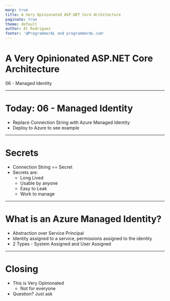 ```yaml
---
marp: true
title: A Very Opinionated ASP.NET Core Architecture
paginate: true
theme: default
author: Al Rodriguez
footer: '@ProgrammerAL and programmerAL.com'
---
```


# A Very Opinionated ASP.NET Core Architecture

06 - Managed Identity

---

# Today: 06 - Managed Identity

- Replace Connection String with Azure Managed Identity
- Deploy to Azure to see example

---

# Secrets

- Connection String == Secret
- Secrets are:
  - Long Lived
  - Usable by anyone
  - Easy to Leak
  - Work to manage

---

# What is an Azure Managed Identity?

- Abstraction over Service Principal
- Identity assigned to a service, permissions assigned to the identity
- 2 Types - System Assigned and User Assigned

---

# Closing

- This is Very Opinionated
  - Not for everyone
- Question? Just ask

